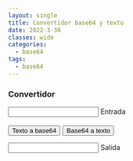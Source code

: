 ```yaml
---
layout: single
title: Convertidor base64 y texto
date: 2022-3-30
classes: wide
categories:
  - base64
tags:
  - base64
---
```


### Convertidor

<script src="/assets/scripts/base64-converter.js"></script>
<link rel="stylesheet" href="/assets/css/base64-converter.css">
<div class="group" style="margin-top:1.5vw">
    <input id="input" required="" type="text" class="input">
    <span class="highlight"></span>
    <span class="bar"></span>
    <label>Entrada</label>
</div>
<br>
<button onclick="convert_t_b()" class="btn">Texto a base64</button><button onclick="convert_b_t()" style="margin-left:1%" class="btn">Base64 a texto</button>
<div class="group" style="margin-top:1.5vw">
    <input id="output" required="" type="text" class="input">
    <span class="highlight"></span>
    <span class="bar"></span>
    <label>Salida</label>
  </div>
